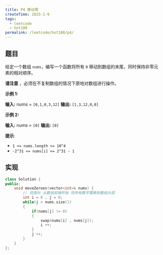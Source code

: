 ```yaml
---
title: P4 移动零
createTime: 2025-1-9
tags:
  - leetcode
  - hot100
permalink: /leetcode/hot100/p4/
---
```


## 题目

给定一个数组 `nums`，编写一个函数将所有 `0` 移动到数组的末尾，同时保持非零元素的相对顺序。

**请注意** ，必须在不复制数组的情况下原地对数组进行操作。

**示例 1:**

**输入:** nums = `[0,1,0,3,12]`
**输出:** `[1,3,12,0,0]`

**示例 2:**

**输入:** nums = `[0]`
**输出:** `[0]`

**提示**:

- `1 <= nums.length <= 10^4`
- `-2^31 <= nums[i] <= 2^31 - 1`

## 实现

```cpp
class Solution {
public:
    void moveZeroes(vector<int>& nums) {
        // 双指针 从数组前端开始 将所有数字置换到数组头部
        int i = 0 , j = 0;
        while(j < nums.size())
        {
            if(nums[j] != 0)
            {
                swap(nums[i] , nums[j]);
                i ++;
            }
            j ++;
        }
    }
};
```